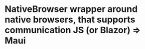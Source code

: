 # NativeBrowser wrapper around native browsers, that supports communication JS (or Blazor) => Maui


